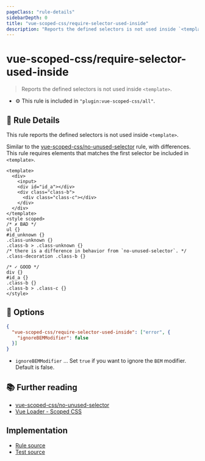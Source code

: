 ```yaml
---
pageClass: "rule-details"
sidebarDepth: 0
title: "vue-scoped-css/require-selector-used-inside"
description: "Reports the defined selectors is not used inside `<template>`."
---
```

# vue-scoped-css/require-selector-used-inside

> Reports the defined selectors is not used inside `<template>`.

- :gear: This rule is included in `"plugin:vue-scoped-css/all"`.

## :book: Rule Details

This rule reports the defined selectors is not used inside `<template>`.

Similar to the [vue-scoped-css/no-unused-selector](./no-unused-selector.md) rule, with differences.
This rule requires elements that matches the first selector be included in `<template>`.

<eslint-code-block :rules="{'vue-scoped-css/require-selector-used-inside': ['error']}">

```vue
<template>
  <div>
    <input>
    <div id="id_a"></div>
    <div class="class-b">
      <div class="class-c"></div>
    </div>
  </div>
</template>
<style scoped>
/* ✗ BAD */
ul {}
#id_unknown {}
.class-unknown {}
.class-b > .class-unknown {}
/* there is a difference in behavior from `no-unused-selector`. */
.class-decoration .class-b {}

/* ✓ GOOD */
div {}
#id_a {}
.class-b {}
.class-b > .class-c {}
</style>
```

</eslint-code-block>

## :wrench: Options

```json
{
  "vue-scoped-css/require-selector-used-inside": ["error", {
    "ignoreBEMModifier": false
  }]
}
```

- `ignoreBEMModifier` ... Set `true` if you want to ignore the `BEM` modifier. Default is false.

## :books: Further reading

- [vue-scoped-css/no-unused-selector]
- [Vue Loader - Scoped CSS]

[Vue Loader - Scoped CSS]: https://vue-loader.vuejs.org/guide/scoped-css.html
[vue-scoped-css/no-unused-selector]: ./no-unused-selector.md

## Implementation

- [Rule source](https://github.com/ota-meshi/eslint-plugin-vue-scoped-css/blob/master/lib/rules/require-selector-used-inside.ts)
- [Test source](https://github.com/ota-meshi/eslint-plugin-vue-scoped-css/blob/master/tests/lib/rules/require-selector-used-inside.js)
